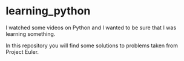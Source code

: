 # learning_python

I watched some videos on Python and I wanted to be sure that I was learning something.

In this repository you will find some solutions to problems taken from Project Euler.
